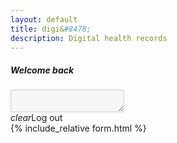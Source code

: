 ```yaml
---
layout: default
title: digi&#8478;
description: Digital health records
---
```

<div class="row">
  <h5>Welcome back <span id="doctorName"></span></h5>
  <div class="input-field col s6">
      <textarea id="doctorDetails" class="materialize-textarea" disabled></textarea>
  </div>
  <a class="waves-effect waves-light btn right" onclick="document.cookie = 'id= ;';location.reload();"><i class="material-icons right">clear</i>Log out</a>
</div>
{% include_relative form.html %}
<script>
window.onload = (event) => {
  //======cookie start
var id = getCookie("id");
var pass = getCookie("pass");
if (id != "" && id != null && pass != "" && pass != null) {
getData(id, pass); 
} else {
  //id and password prompt
  id = prompt("Please enter your id:","");
  pass = prompt("Please enter your password:","");
  
  if (id != "" && id != null && pass != "" && pass != null){
    setCookie("id", id, 30);
    setCookie("pass", pass, 30);
    getData(id, pass);
    }else{
      M.toast({html: 'Enter valid id and password.'});
    }
}
};

function setCookie(cname, cvalue, exdays) {
var d = new Date();
d.setTime(d.getTime() + (exdays * 24 * 60 * 60 * 1000));
var expires = "expires="+d.toUTCString();
document.cookie = cname + "=" + cvalue + ";" + expires + ";path=/";
}

function getCookie(cname) {
var name = cname + "=";
var ca = document.cookie.split(';');
for(var i = 0; i < ca.length; i++) {
  var c = ca[i];
  while (c.charAt(0) == ' ') {
    c = c.substring(1);
  }
  if (c.indexOf(name) == 0) {
    return c.substring(name.length, c.length);
  }
}
return "";
}
//===cookie end

function getData(id, pass) {
var url = "https://script.google.com/macros/s/AKfycbwfHSn8ysX_yhbNIx_FHtqwJhH1pqML_0fZ9QV65gjSbOOw2Wo/exec?callback=loadData&id="+ id +"&pass="+ pass;
$.ajax({
  crossDomain: true,
  url: url,
  method: "GET",
  dataType: "jsonp"
});

}
function otherSignedInStuff(googleUser){
//var profile = googleUser.getBasicProfile();
//$('#userMail').text(profile.getEmail());
//M.toast({html: 'Hi '+profile.getName()});
}

function loadData(e) {
if (e == "Password Wrong")
  $("#main_content").html("User id/ password mismatch. Contact support if problem persisting.");

try {
  //==================header
  //institiute
  doc.setTextColor(c0);
  doc.setFont("times", "bold");
  doc.setFontSize(f4);
  doc.text(e[0], 203, 15, null, null, "right");
  doc.setFont("times", "normal");
  //consultant
  doc.setFontSize(f3);
  doc.text(e[1],203, 25, null, null, "right");
  //degree
  doc.setFontSize(f0);
  doc.text(e[2], 203, 30, null, null, "right");
  //post
  doc.setFontSize(f2);
  doc.text(e[4], 203, 35, null, null, "right");
  //address
  doc.setFontSize(f0);
  doc.text(e[5]+"\n"+e[6]+", "+ e[7], 203, 42, null, null, "right");
  //===============footer
  var signImg = e[8];
  if (signImg != '')
    doc.addImage(signImg, 170, 259, 35, 17);
  doc.setFont("times", "normal");
  doc.text(e[1],203, 285, null, null, "right");
  doc.setFontSize(f0-3);
  doc.text(e[3].toString(), 203, 290, null, null, "right");
  $('form').show();
  
  $('#doctorName').text(e[1]);
  $('#doctorDetails').val(e);
}catch(err){
  $("#main_content").html(err);
}
}
</script>
